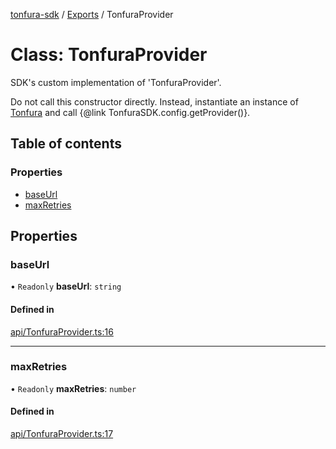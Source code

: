 [tonfura-sdk](../README.md) / [Exports](../modules.md) / TonfuraProvider

# Class: TonfuraProvider

SDK's custom implementation of 'TonfuraProvider'.

Do not call this constructor directly. Instead, instantiate an instance of
[Tonfura](Tonfura.md) and call {@link TonfuraSDK.config.getProvider()}.

## Table of contents

### Properties

- [baseUrl](TonfuraProvider.md#baseurl)
- [maxRetries](TonfuraProvider.md#maxretries)

## Properties

### baseUrl

• `Readonly` **baseUrl**: `string`

#### Defined in

[api/TonfuraProvider.ts:16](https://github.com/frigatebird-studio/tonfura-sdk/blob/b4cabeb/src/api/TonfuraProvider.ts#L16)

___

### maxRetries

• `Readonly` **maxRetries**: `number`

#### Defined in

[api/TonfuraProvider.ts:17](https://github.com/frigatebird-studio/tonfura-sdk/blob/b4cabeb/src/api/TonfuraProvider.ts#L17)

